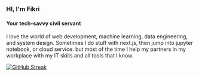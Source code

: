 ### HI, I'm Fikri
#### Your tech-savvy civil servant

I love the world of web development, machine learning, data engineering, and system design.
Sometimes I do stuff with next.js, then jump into jupyter notebook, or cloud service. 
but most of the time I help my partners in my workplace with my IT skills and all tools that I know.


[![GitHub Streak](https://github-readme-streak-stats.herokuapp.com?user=fikrianggara&theme=vue-dark&hide_border=true&border_radius=14&fire=83EB72)](https://git.io/streak-stats)
